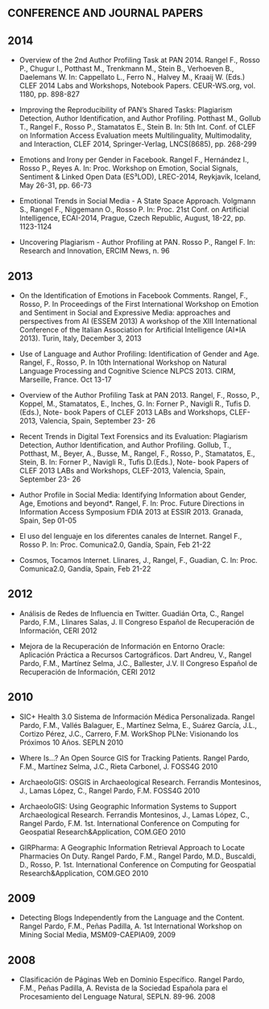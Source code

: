CONFERENCE AND JOURNAL PAPERS
-----------------------------

2014
----

* Overview of the 2nd Author Profiling Task at PAN 2014. Rangel F., Rosso P., Chugur I., Potthast M., Trenkmann M., Stein B., Verhoeven B., Daelemans W. In: Cappellato L., Ferro N., Halvey M., Kraaij W. (Eds.) CLEF 2014 Labs and Workshops, Notebook Papers. CEUR-WS.org, vol. 1180, pp. 898-827

* Improving the Reproducibility of PAN’s Shared Tasks: Plagiarism Detection, Author Identification, and Author Profiling. Potthast M., Gollub T., Rangel F., Rosso P., Stamatatos E., Stein B. In: 5th Int. Conf. of CLEF on Information Access Evaluation meets Multilinguality, Multimodality, and Interaction, CLEF 2014, Springer-Verlag, LNCS(8685), pp. 268-299

* Emotions and Irony per Gender in Facebook. Rangel F., Hernández I., Rosso P., Reyes A. In: Proc. Workshop on Emotion, Social Signals, Sentiment & Linked Open Data (ES³LOD), LREC-2014, Reykjavík, Iceland, May 26-31, pp. 66-73

* Emotional Trends in Social Media - A State Space Approach. Volgmann S., Rangel F., Niggemann O., Rosso P. In: Proc. 21st Conf. on Artificial Intelligence, ECAI-2014, Prague, Czech Republic, August, 18-22, pp. 1123-1124

* Uncovering Plagiarism - Author Profiling at PAN. Rosso P., Rangel F. In: Research and Innovation, ERCIM News, n. 96

2013
----

* On the Identification of Emotions in Facebook Comments. Rangel, F., Rosso, P. In Proceedings of the First International Workshop on Emotion and Sentiment in Social and Expressive Media: approaches and perspectives from AI (ESSEM 2013) A workshop of the XIII International Conference of the Italian Association for Artificial Intelligence (AI*IA 2013). Turin, Italy, December 3, 2013

* Use of Language and Author Profiling: Identification of Gender and Age. Rangel, F., Rosso, P. In 10th International Workshop on Natural Language Processing and Cognitive Science NLPCS 2013. CIRM, Marseille, France. Oct 13-17

* Overview of the Author Profiling Task at PAN 2013. Rangel, F., Rosso, P., Koppel, M., Stamatatos, E., Inches, G. In: Forner P., Navigli R., Tufis D.(Eds.), Note- book Papers of CLEF 2013 LABs and Workshops, CLEF-2013, Valencia, Spain, September 23- 26

* Recent Trends in Digital Text Forensics and its Evaluation: Plagiarism Detection, Author Identification, and Author Profiling. Gollub, T., Potthast, M., Beyer, A., Busse, M., Rangel, F., Rosso, P., Stamatatos, E., Stein, B. In: Forner P., Navigli R., Tufis D.(Eds.), Note- book Papers of CLEF 2013 LABs and Workshops, CLEF-2013, Valencia, Spain, September 23- 26

* Author Profile in Social Media: Identifying Information about Gender, Age, Emotions and beyond*. Rangel, F. In: Proc. Future Directions in Information Access Symposium FDIA 2013 at ESSIR 2013. Granada, Spain, Sep 01-05

* El uso del lenguaje en los diferentes canales de Internet. Rangel F., Rosso P. In: Proc. Comunica2.0, Gandía, Spain, Feb 21-22

* Cosmos, Tocamos Internet. Llinares, J., Rangel, F., Guadian, C. In: Proc. Comunica2.0, Gandía, Spain, Feb 21-22

2012
----

* Análisis de Redes de Influencia en Twitter. Guadián Orta, C., Rangel Pardo, F.M., Llinares Salas, J. II Congreso Español de Recuperación de Información, CERI 2012

* Mejora de la Recuperación de Información en Entorno Oracle: Aplicación Práctica a Recursos Cartográficos. Dart Andreu, V., Rangel Pardo, F.M., Martínez Selma, J.C., Ballester, J.V. II Congreso Español de Recuperación de Información, CERI 2012

2010
----

* SIC+ Health 3.0 Sistema de Información Médica Personalizada. Rangel Pardo, F.M., Vallés Balaguer, E., Martínez Selma, E., Suárez García, J.L., Cortizo Pérez, J.C., Carrero, F.M. WorkShop PLNe: Visionando los Próximos 10 Años. SEPLN 2010

* Where Is…? An Open Source GIS for Tracking Patients. Rangel Pardo, F.M., Martínez Selma, J.C., Rieta Carbonel, J. FOSS4G 2010

* ArchaeoloGIS: OSGIS in Archaeological Research. Ferrandis Montesinos, J., Lamas López, C., Rangel Pardo, F.M. FOSS4G 2010

* ArchaeoloGIS: Using Geographic Information Systems to Support Archaeological Research. Ferrandis Montesinos, J., Lamas López, C., Rangel Pardo, F.M. 1st. International Conference on Computing for Geospatial Research&Application, COM.GEO 2010

* GIRPharma: A Geographic Information Retrieval Approach to Locate Pharmacies On Duty. Rangel Pardo, F.M., Rangel Pardo, M.D., Buscaldi, D., Rosso, P. 1st. International Conference on Computing for Geospatial Research&Application, COM.GEO 2010

2009
----

* Detecting Blogs Independently from the Language and the Content. Rangel Pardo, F.M., Peñas Padilla, A. 1st International Workshop on Mining Social Media, MSM09-CAEPIA09, 2009

2008
----

* Clasificación de Páginas Web en Dominio Específico. Rangel Pardo, F.M., Peñas Padilla, A. Revista de la Sociedad Española para el Procesamiento del Lenguage Natural, SEPLN. 89-96. 2008